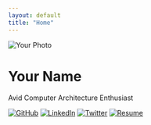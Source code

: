 ```yaml
---
layout: default
title: "Home"
---
```


<div class="home-content">
    <img src="{{ '/assets/img/photo.jpg' | relative_url }}" alt="Your Photo" class="profile-photo">
    <h1>Your Name</h1>
    <p>Avid Computer Architecture Enthusiast</p>
    <div class="social-links">
        <a href="https://github.com/yourusername"><img src="{{ '/assets/img/github-icon.png' | relative_url }}" alt="GitHub"></a>
        <a href="https://linkedin.com/in/yourusername"><img src="{{ '/assets/img/linkedin-icon.png' | relative_url }}" alt="LinkedIn"></a>
        <a href="https://twitter.com/yourusername"><img src="{{ '/assets/img/twitter-icon.png' | relative_url }}" alt="Twitter"></a>
        <a href="your_resume_link_here"><img src="{{ '/assets/img/resume-icon.png' | relative_url }}" alt="Resume"></a>
    </div>
</div>

